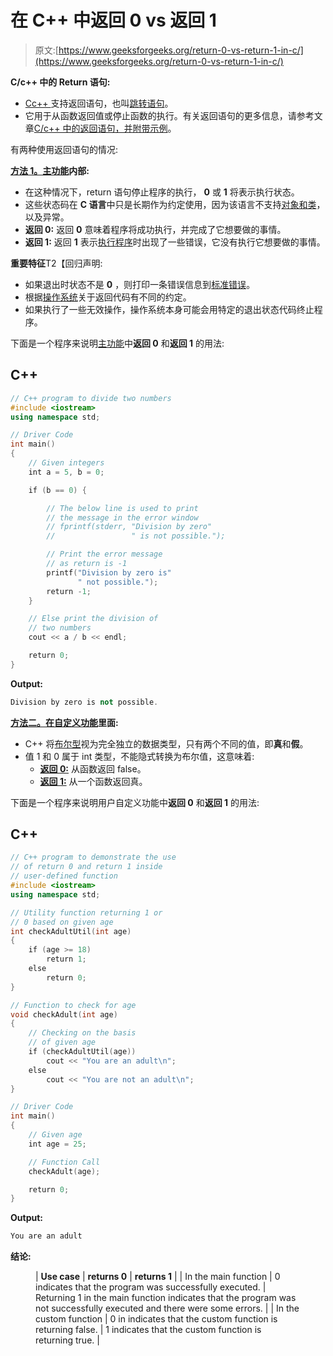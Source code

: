 # 在 C++ 中返回 0 vs 返回 1

> 原文:[https://www.geeksforgeeks.org/return-0-vs-return-1-in-c/](https://www.geeksforgeeks.org/return-0-vs-return-1-in-c/)

**C/c++ 中的 Return 语句:**

*   [C](https://www.geeksforgeeks.org/c-programming-language/)[c++ ](https://www.geeksforgeeks.org/c-plus-plus/)支持返回语句，也叫[跳转语句](https://www.geeksforgeeks.org/return-statement-in-c-cpp-with-examples/)。
*   它用于从函数返回值或停止函数的执行。有关返回语句的更多信息，请参考文章[C/c++ 中的返回语句，并附带示例](https://www.geeksforgeeks.org/return-statement-in-c-cpp-with-examples/)。

有两种使用返回语句的情况:

**<u>方法 1。主功能</u>内部:**

*   在这种情况下，return 语句停止程序的执行， **0** 或 **1** 将表示执行状态。
*   这些状态码在 **C 语言**中只是长期作为约定使用，因为该语言不支持[对象和类](https://www.geeksforgeeks.org/c-classes-and-objects/)，以及异常。
*   **返回 0:** 返回 **0** 意味着程序将成功执行，并完成了它想要做的事情。
*   **返回 1:** 返回 **1** 表示[执行程序](https://www.geeksforgeeks.org/how-does-a-c-program-executes/)时出现了一些错误，它没有执行它想要做的事情。

**重要特征**T2【回归声明:

*   如果退出时状态不是 **0** ，则打印一条错误信息到[标准错误](https://www.geeksforgeeks.org/error-handling-c-programs/)。
*   根据[操作系统](https://www.geeksforgeeks.org/operating-systems/)关于返回代码有不同的约定。
*   如果执行了一些无效操作，操作系统本身可能会用特定的退出状态代码终止程序。

下面是一个程序来说明[主功能](https://www.geeksforgeeks.org/executing-main-in-c-behind-the-scene/)中**返回 0** 和**返回 1** 的用法:

## C++

```cpp
// C++ program to divide two numbers
#include <iostream>
using namespace std;

// Driver Code
int main()
{
    // Given integers
    int a = 5, b = 0;

    if (b == 0) {

        // The below line is used to print
        // the message in the error window
        // fprintf(stderr, "Division by zero"
        //                 " is not possible.");

        // Print the error message
        // as return is -1
        printf("Division by zero is"
               " not possible.");
        return -1;
    }

    // Else print the division of
    // two numbers
    cout << a / b << endl;

    return 0;
}
```

**Output:**

```cpp
Division by zero is not possible.

```

**<u>方法二。在自定义功能</u>里面:**

*   C++ 将[布尔型](https://www.geeksforgeeks.org/bool-data-type-in-c/)视为完全独立的数据类型，只有两个不同的值，即**真**和**假**。
*   值 1 和 0 属于 int 类型，不能隐式转换为布尔值，这意味着:
    *   **<u>返回 0:</u>** 从函数返回 false。
    *   **<u>返回 1:</u>** 从一个函数返回真。

下面是一个程序来说明用户自定义功能中**返回 0** 和**返回 1** 的用法:

## C++

```cpp
// C++ program to demonstrate the use
// of return 0 and return 1 inside
// user-defined function
#include <iostream>
using namespace std;

// Utility function returning 1 or
// 0 based on given age
int checkAdultUtil(int age)
{
    if (age >= 18)
        return 1;
    else
        return 0;
}

// Function to check for age
void checkAdult(int age)
{
    // Checking on the basis
    // of given age
    if (checkAdultUtil(age))
        cout << "You are an adult\n";
    else
        cout << "You are not an adult\n";
}

// Driver Code
int main()
{
    // Given age
    int age = 25;

    // Function Call
    checkAdult(age);

    return 0;
}
```

**Output:**

```cpp
You are an adult

```

**结论:**

<figure class="table">

| **Use case** | **returns 0** | **returns 1** |
| In the main function | 0 indicates that the program was successfully executed. | Returning 1 in the main function indicates that the program was not successfully executed and there were some errors. |
| In the custom function | 0 in indicates that the custom function is returning false. | 1 indicates that the custom function is returning true. |

</figure>